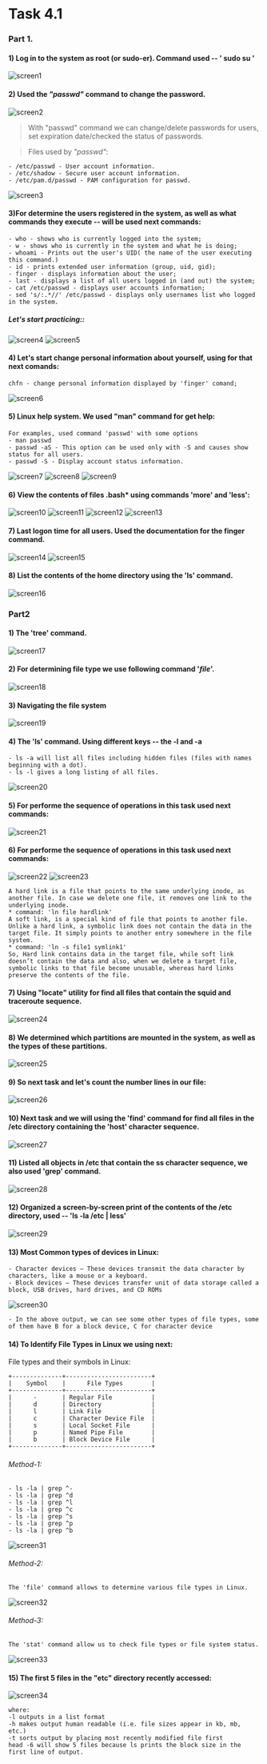 # Task 4.1 
### Part 1.
#### 1) Log in to the system as root (or sudo-er). Command used -- ' sudo su '
![screen1](https://github.com/NikPryvalov/DevOps_online_Kharkiv_2022Q1Q2/blob/main/m4/task4.1/screen/screen1.png)
#### 2) Used the _"passwd"_ command to change the password.
![screen2](https://github.com/NikPryvalov/DevOps_online_Kharkiv_2022Q1Q2/blob/main/m4/task4.1/screen/screen2.png)
> With "passwd" command we can change/delete passwords for users, set expiration date/checked the status of passwords.

> Files used by _"passwd"_:
 ```
- /etc/passwd - User account information.
- /etc/shadow - Secure user account information.
- /etc/pam.d/passwd - PAM configuration for passwd.
```
![screen3](https://github.com/NikPryvalov/DevOps_online_Kharkiv_2022Q1Q2/blob/main/m4/task4.1/screen/screen3.png)
#### 3)For determine the users registered in the system, as well as what commands they execute -- will be used next commands:  
```
- who - shows who is currently logged into the system;
- w - shows who is currently in the system and what he is doing;
- whoami - Prints out the user's UID( the name of the user executing this command.)
- id - prints extended user information (group, uid, gid);
- finger - displays information about the user;
- last - displays a list of all users logged in (and out) the system;
- cat /etc/passwd - displays user accounts information;
- sed 's/:.*//' /etc/passwd - displays only usernames list who logged in the system.
```
##### Let's start practicing::
![screen4](https://github.com/NikPryvalov/DevOps_online_Kharkiv_2022Q1Q2/blob/main/m4/task4.1/screen/screen4.png)
![screen5](https://github.com/NikPryvalov/DevOps_online_Kharkiv_2022Q1Q2/blob/main/m4/task4.1/screen/screen5.png)
#### 4) Let's start change personal information about yourself, using for that next comands:
```
chfn - change personal information displayed by 'finger' comand;
```
![screen6](https://github.com/NikPryvalov/DevOps_online_Kharkiv_2022Q1Q2/blob/main/m4/task4.1/screen/screen6.png)
#### 5) Linux help system. We used "man" command for get help:
```
For examples, used command 'passwd' with some options 
- man passwd
- passwd -aS - This option can be used only with -S and causes show status for all users.
- passwd -S - Display account status information.
```
![screen7](https://github.com/NikPryvalov/DevOps_online_Kharkiv_2022Q1Q2/blob/main/m4/task4.1/screen/screen7.png)
![screen8](https://github.com/NikPryvalov/DevOps_online_Kharkiv_2022Q1Q2/blob/main/m4/task4.1/screen/screen8.png)
![screen9](https://github.com/NikPryvalov/DevOps_online_Kharkiv_2022Q1Q2/blob/main/m4/task4.1/screen/screen9.png)
#### 6) View the contents of files .bash* using commands 'more' and 'less':
![screen10](https://github.com/NikPryvalov/DevOps_online_Kharkiv_2022Q1Q2/blob/main/m4/task4.1/screen/screen10.png)
![screen11](https://github.com/NikPryvalov/DevOps_online_Kharkiv_2022Q1Q2/blob/main/m4/task4.1/screen/screen11.png)
![screen12](https://github.com/NikPryvalov/DevOps_online_Kharkiv_2022Q1Q2/blob/main/m4/task4.1/screen/screen12.png)
![screen13](https://github.com/NikPryvalov/DevOps_online_Kharkiv_2022Q1Q2/blob/main/m4/task4.1/screen/screen13.png)
#### 7) Last  logon  time  for  all  users. Used the documentation for the finger command.
![screen14](https://github.com/NikPryvalov/DevOps_online_Kharkiv_2022Q1Q2/blob/main/m4/task4.1/screen/screen14.png)
![screen15](https://github.com/NikPryvalov/DevOps_online_Kharkiv_2022Q1Q2/blob/main/m4/task4.1/screen/screen15.png)
#### 8) List the contents of the home directory using the 'ls' command.
![screen16](https://github.com/NikPryvalov/DevOps_online_Kharkiv_2022Q1Q2/blob/main/m4/task4.1/screen/screen16.png)
### Part2
#### 1) The 'tree' command.
![screen17](https://github.com/NikPryvalov/DevOps_online_Kharkiv_2022Q1Q2/blob/main/m4/task4.1/screen/screen17.png)
#### 2) For determining file type we use following command  '*file*'.
![screen18](https://github.com/NikPryvalov/DevOps_online_Kharkiv_2022Q1Q2/blob/main/m4/task4.1/screen/screen18.png)
#### 3) Navigating the file system
![screen19](https://github.com/NikPryvalov/DevOps_online_Kharkiv_2022Q1Q2/blob/main/m4/task4.1/screen/screen19.png)
#### 4) The 'ls' command. Using different keys -- the -l and -a
```
- ls -a will list all files including hidden files (files with names beginning with a dot).
- ls -l gives a long listing of all files.
```
![screen20](https://github.com/NikPryvalov/DevOps_online_Kharkiv_2022Q1Q2/blob/main/m4/task4.1/screen/screen20.png)
#### 5) For performe the  sequence of operations in this task used next commands:
![screen21](https://github.com/NikPryvalov/DevOps_online_Kharkiv_2022Q1Q2/blob/main/m4/task4.1/screen/screen21.png)
#### 6) For performe the  sequence of operations in this task used next commands:
![screen22](https://github.com/NikPryvalov/DevOps_online_Kharkiv_2022Q1Q2/blob/main/m4/task4.1/screen/screen22.png)
![screen23](https://github.com/NikPryvalov/DevOps_online_Kharkiv_2022Q1Q2/blob/main/m4/task4.1/screen/screen23.png)
```
A hard link is a file that points to the same underlying inode, as another file. In case we delete one file, it removes one link to the underlying inode. 
* command: 'ln file hardlink'
A soft link, is a special kind of file that points to another file. Unlike a hard link, a symbolic link does not contain the data in the target file. It simply points to another entry somewhere in the file system.
* command: 'ln -s file1 symlink1'
So, Hard link contains data in the target file, while soft link doesn’t contain the data and also, when we delete a target file, symbolic links to that file become unusable, whereas hard links preserve the contents of the file.
```
#### 7) Using "locate" utility for find all files that contain the squid and traceroute sequence.
![screen24](https://github.com/NikPryvalov/DevOps_online_Kharkiv_2022Q1Q2/blob/main/m4/task4.1/screen/screen24.png)
#### 8) We determined which partitions are mounted in the system, as well as the types of these partitions.
![screen25](https://github.com/NikPryvalov/DevOps_online_Kharkiv_2022Q1Q2/blob/main/m4/task4.1/screen/screen25.png)
#### 9) So next task and let's count the number lines in our file:
![screen26](https://github.com/NikPryvalov/DevOps_online_Kharkiv_2022Q1Q2/blob/main/m4/task4.1/screen/screen26.png)
#### 10) Next task and we will using the 'find' command for find all files in the /etc directory containing the 'host' character sequence.
![screen27](https://github.com/NikPryvalov/DevOps_online_Kharkiv_2022Q1Q2/blob/main/m4/task4.1/screen/screen27.png)
#### 11) Listed all objects in /etc that contain the ss character sequence, we also used 'grep' command.
![screen28](https://github.com/NikPryvalov/DevOps_online_Kharkiv_2022Q1Q2/blob/main/m4/task4.1/screen/screen28.png)
#### 12) Organized a screen-by-screen print of the contents of the /etc directory, used -- 'ls -la /etc | less'
![screen29](https://github.com/NikPryvalov/DevOps_online_Kharkiv_2022Q1Q2/blob/main/m4/task4.1/screen/screen29.png)
#### 13) Most Common types of devices in Linux:
```
- Character devices – These devices transmit the data character by characters, like a mouse or a keyboard.
- Block devices – These devices transfer unit of data storage called a block, USB drives, hard drives, and CD ROMs
```
![screen30](https://github.com/NikPryvalov/DevOps_online_Kharkiv_2022Q1Q2/blob/main/m4/task4.1/screen/screen30.png)
```
- In the above output, we can see some other types of file types, some of them have B for a block device, C for character device
```
#### 14) To Identify File Types in Linux we using next:
File types and their symbols in Linux:
```
+--------------+------------------------+
|    Symbol    |      File Types        |
+--------------+------------------------+
|      -       | Regular File           |
|      d       | Directory              |
|      l       | Link File              |
|      c       | Character Device File  |
|      s       | Local Socket File      |
|      p       | Named Pipe File        |
|      b       | Block Device File      |
+--------------+------------------------+
```
###### Method-1:
```
- ls -la | grep ^-
- ls -la | grep ^d
- ls -la | grep ^l
- ls -la | grep ^c
- ls -la | grep ^s
- ls -la | grep ^p
- ls -la | grep ^b
```
![screen31](https://github.com/NikPryvalov/DevOps_online_Kharkiv_2022Q1Q2/blob/main/m4/task4.1/screen/screen31.png)
###### Method-2:
```
The 'file' command allows to determine various file types in Linux.
```
![screen32](https://github.com/NikPryvalov/DevOps_online_Kharkiv_2022Q1Q2/blob/main/m4/task4.1/screen/screen32.png)
###### Method-3:
```
The 'stat' command allow us to check file types or file system status.
```
![screen33](https://github.com/NikPryvalov/DevOps_online_Kharkiv_2022Q1Q2/blob/main/m4/task4.1/screen/screen33.png)
#### 15) The first 5 files in the "etc" directory recently accessed:
![screen34](https://github.com/NikPryvalov/DevOps_online_Kharkiv_2022Q1Q2/blob/main/m4/task4.1/screen/screen34.png)
```
where:
-l outputs in a list format
-h makes output human readable (i.e. file sizes appear in kb, mb, etc.)
-t sorts output by placing most recently modified file first
head -6 will show 5 files because ls prints the block size in the first line of output.
```
